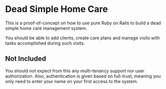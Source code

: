# Dead Simple Home Care

This is a proof-of-concept on how to use pure Ruby on Rails to build a dead
simple home care management system.

You should be able to add clients, create care plans and manage visits with
tasks accomplished during such visits.

## Not Included

You should not expect from this any multi-tenancy support nor user
authorization. Also, authentication is given based on full-trust, meaning you
only need to enter your name on your first access to the system.

